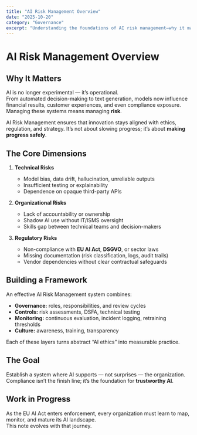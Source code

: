 ```yaml
---
title: "AI Risk Management Overview"
date: "2025-10-20"
category: "Governance"
excerpt: "Understanding the foundations of AI risk management—why it matters, how to build it, and where it fits in modern organizations."
---
```


# AI Risk Management Overview

## Why It Matters

AI is no longer experimental — it’s operational.  
From automated decision-making to text generation, models now influence financial results, customer experiences, and even compliance exposure. Managing these systems means managing **risk**.

AI Risk Management ensures that innovation stays aligned with ethics, regulation, and strategy. It’s not about slowing progress; it’s about **making progress safely**.

## The Core Dimensions

1. **Technical Risks**  
   - Model bias, data drift, hallucination, unreliable outputs  
   - Insufficient testing or explainability  
   - Dependence on opaque third-party APIs  

2. **Organizational Risks**  
   - Lack of accountability or ownership  
   - Shadow AI use without IT/ISMS oversight  
   - Skills gap between technical teams and decision-makers  

3. **Regulatory Risks**  
   - Non-compliance with **EU AI Act**, **DSGVO**, or sector laws  
   - Missing documentation (risk classification, logs, audit trails)  
   - Vendor dependencies without clear contractual safeguards  

## Building a Framework

An effective AI Risk Management system combines:  
- **Governance:** roles, responsibilities, and review cycles  
- **Controls:** risk assessments, DSFA, technical testing  
- **Monitoring:** continuous evaluation, incident logging, retraining thresholds  
- **Culture:** awareness, training, transparency  

Each of these layers turns abstract “AI ethics” into measurable practice.

## The Goal

Establish a system where AI supports — not surprises — the organization.  
Compliance isn’t the finish line; it’s the foundation for **trustworthy AI**.

## Work in Progress

As the EU AI Act enters enforcement, every organization must learn to map, monitor, and mature its AI landscape.  
This note evolves with that journey.

